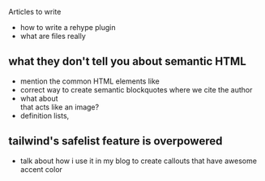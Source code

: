 Articles to write

- how to write a rehype plugin
- what are files really

## what they don't tell you about semantic HTML

- mention the common HTML elements like <footer>
- correct way to create semantic blockquotes where we cite the author
- what about <div> that acts like an image?
- definition lists, 

## tailwind's safelist feature is overpowered

- talk about how i use it in my blog to create callouts that have awesome accent color
